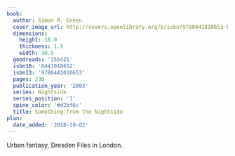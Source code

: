 ```yaml
---
book:
  author: Simon R. Green
  cover_image_url: http://covers.openlibrary.org/b/isbn/9780441010653-L.jpg
  dimensions:
    height: 18.0
    thickness: 1.9
    width: 10.5
  goodreads: '155421'
  isbn10: '0441010652'
  isbn13: '9780441010653'
  pages: 230
  publication_year: '2003'
  series: Nightside
  series_position: '1'
  spine_color: '#d2bf6c'
  title: Something from the Nightside
plan:
  date_added: '2018-10-02'
---
```


Urban fantasy, Dresden Files in London.
